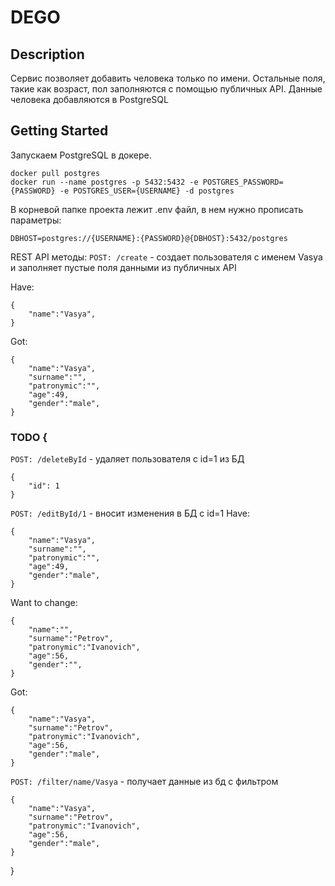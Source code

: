 # DEGO
## Description
Сервис позволяет добавить человека только по имени. Остальные поля, такие как возраст, пол заполняются с помощью публичных API.
Данные человека добавляются в PostgreSQL
## Getting Started
Запускаем PostgreSQL в докере. 
```
docker pull postgres
docker run --name postgres -p 5432:5432 -e POSTGRES_PASSWORD={PASSWORD} -e POSTGRES_USER={USERNAME} -d postgres
```
В корневой папке проекта лежит .env файл, в нем нужно прописать параметры:
```
DBHOST=postgres://{USERNAME}:{PASSWORD}@{DBHOST}:5432/postgres
```
REST API методы:
```POST: /create``` - создает пользователя с именем Vasya и заполняет пустые поля данными из публичных API

Have:
```
{
    "name":"Vasya",
}
```

Got:
```
{
    "name":"Vasya",
    "surname":"",
    "patronymic":"",
    "age":49,
    "gender":"male",
}
```

### TODO {

```POST: /deleteById``` - удаляет пользователя с id=1 из БД
```
{
    "id": 1
}
```

```POST: /editById/1``` - вносит изменения в БД с id=1
Have:
```
{
    "name":"Vasya",
    "surname":"",
    "patronymic":"",
    "age":49,
    "gender":"male",
}
```

Want to change:
```
{
    "name":"",
    "surname":"Petrov",
    "patronymic":"Ivanovich",
    "age":56,
    "gender":"",
}
```

Got:
```
{
    "name":"Vasya",
    "surname":"Petrov",
    "patronymic":"Ivanovich",
    "age":56,
    "gender":"male",
}
```

```POST: /filter/name/Vasya``` - получает данные из бд с фильтром
```
{
    "name":"Vasya",
    "surname":"Petrov",
    "patronymic":"Ivanovich",
    "age":56,
    "gender":"male",
}
```

}
